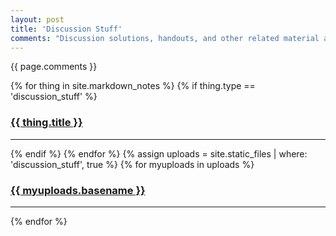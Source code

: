 ```yaml
---
layout: post
title: 'Discussion Stuff'
comments: "Discussion solutions, handouts, and other related material are all here. It's nice to collaborate with others for answers since the work life is actually like this. Plus, you guys learn skills about communication."
---
```


{{ page.comments }}

<div>
{% for thing in site.markdown_notes %}
  {% if thing.type == 'discussion_stuff' %}
    <h3><a href="{{ thing.url | relative_url }}">{{ thing.title }}</a></h3><hr/>
  {% endif %}
{% endfor %}
{% assign uploads = site.static_files | where: 'discussion_stuff', true %}
{% for myuploads in uploads %}
  <h3><a href= "{{ site.baseurl }}/{{ myuploads.path }}">{{ myuploads.basename }}</a></h3><hr/>
{% endfor %}
</div>
